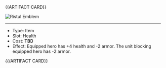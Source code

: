 <!-- ======================================

How to Contribute: https://ggs.wiki/r/howto

Artifact-specific info: https://github.com/GGS-ORG/artifact/blob/master/README.md

====================================== -->


{{ARTIFACT CARD}}

<!-- Card image goes here. -->

![Ristul Emblem](https://i.imgur.com/PNhkd83.png)

---

<!-- Card description goes here. -->

* Type: Item
* Slot: Health
* Cost: **TBD**
* Effect: Equipped hero has +4 health and -2 armor. The unit blocking equipped hero has -2 armor. 

{{/ARTIFACT CARD}}
